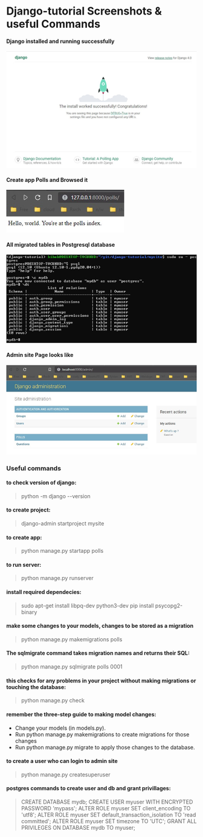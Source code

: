 # Django-tutorial Screenshots & useful Commands
#### Django installed and running successfully
![Django](https://github.com/deesirouss/Django-tutorial/blob/main/mysite/installed%26runnig%20successfully.jpg "installed&runnig successfully")

#### Create app Polls and Browsed it
![Django](https://github.com/deesirouss/Django-tutorial/blob/main/mysite/created%20app%20polls%20running.jpg "created app polls and it is running")

#### All migrated tables in Postgresql database
![Django](https://github.com/deesirouss/Django-tutorial/blob/main/mysite/db-migrated%20tables.jpg "db-migrated tables")

#### Admin site Page looks like
![Django](https://github.com/deesirouss/Django-tutorial/blob/main/mysite/adminsite.jpg "admin site page")

### Useful commands
#### to check version of django:
> python -m django --version

#### to create project:
> django-admin startproject mysite

#### to create app:
> python manage.py startapp polls
 
#### to run server:
> python manage.py runserver

#### install required dependecies:
> sudo apt-get install libpq-dev python3-dev
> pip install psycopg2-binary

#### make some changes to your models, changes to be stored as a migration
> python manage.py makemigrations polls

#### The sqlmigrate command takes migration names and returns their SQL:
> python manage.py sqlmigrate polls 0001

#### this checks for any problems in your project without making migrations or touching the database:
> python manage.py check

#### remember the three-step guide to making model changes:

- Change your models (in models.py).
- Run python manage.py makemigrations to create migrations for those changes
- Run python manage.py migrate to apply those changes to the database.

#### to create a user who can login to admin site
> python manage.py createsuperuser

#### postgres commands to create user and db and grant privillages:
> CREATE DATABASE mydb;
> CREATE USER myuser WITH ENCRYPTED PASSWORD 'mypass';
> ALTER ROLE myuser SET client_encoding TO 'utf8';
> ALTER ROLE myuser SET default_transaction_isolation TO 'read committed';
> ALTER ROLE myuser SET timezone TO 'UTC';
> GRANT ALL PRIVILEGES ON DATABASE mydb TO myuser;
